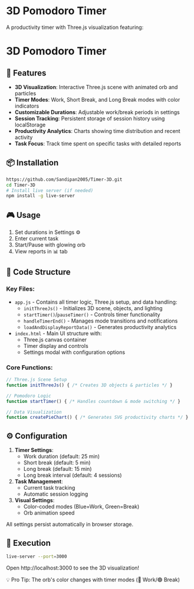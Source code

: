 # 3D Pomodoro Timer

A productivity timer with Three.js visualization featuring:

# 3D Pomodoro Timer

## 🚀 Features
- **3D Visualization**: Interactive Three.js scene with animated orb and particles
- **Timer Modes**: Work, Short Break, and Long Break modes with color indicators
- **Customizable Durations**: Adjustable work/break periods in settings
- **Session Tracking**: Persistent storage of session history using localStorage
- **Productivity Analytics**: Charts showing time distribution and recent activity
- **Task Focus**: Track time spent on specific tasks with detailed reports

## 📦 Installation
```bash
https://github.com/Sandipan2005/Timer-3D.git
cd Timer-3D
# Install live server (if needed)
npm install -g live-server
```

## 🎮 Usage
1. Set durations in Settings ⚙️
2. Enter current task
3. Start/Pause with glowing orb
4. View reports in 📊 tab

## 🔧 Code Structure
### Key Files:
- `app.js` - Contains all timer logic, Three.js setup, and data handling:
  - `initThreeJs()` - Initializes 3D scene, objects, and lighting
  - `startTimer()`/`pauseTimer()` - Controls timer functionality
  - `handleTimerEnd()` - Manages mode transitions and notifications
  - `loadAndDisplayReportData()` - Generates productivity analytics
- `index.html` - Main UI structure with:
  - Three.js canvas container
  - Timer display and controls
  - Settings modal with configuration options

### Core Functions:
```javascript
// Three.js Scene Setup
function initThreeJs() { /* Creates 3D objects & particles */ }

// Pomodoro Logic
function startTimer() { /* Handles countdown & mode switching */ }

// Data Visualization
function createPieChart() { /* Generates SVG productivity charts */ }
```

## ⚙️ Configuration
1. **Timer Settings**:
   - Work duration (default: 25 min)
   - Short break (default: 5 min)
   - Long break (default: 15 min)
   - Long break interval (default: 4 sessions)
2. **Task Management**:
   - Current task tracking
   - Automatic session logging
3. **Visual Settings**:
   - Color-coded modes (Blue=Work, Green=Break)
   - Orb animation speed

All settings persist automatically in browser storage.

## 🔄 Execution
```bash
live-server --port=3000
```
Open http://localhost:3000 to see the 3D visualization!

💡 Pro Tip: The orb's color changes with timer modes (🔵 Work/🟢 Break)
